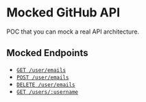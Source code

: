 # Mocked GitHub API

POC that you can mock a real API architecture.

## Mocked Endpoints

- [`GET /user/emails`](https://docs.github.com/en/enterprise-server@2.22/rest/reference/users#list-email-addresses-for-the-authenticated-user)
- [`POST /user/emails`](https://docs.github.com/en/enterprise-server@2.22/rest/reference/users#add-an-email-address-for-the-authenticated-user)
- [`DELETE /user/emails`](https://docs.github.com/en/enterprise-server@2.22/rest/reference/users#delete-an-email-address-for-the-authenticated-user)
- [`GET /users/:username`](https://docs.github.com/en/enterprise-server@2.22/rest/reference/users#get-a-user)